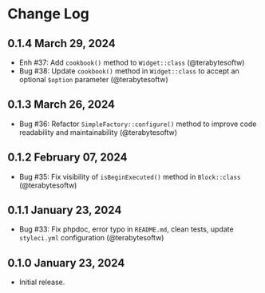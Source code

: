 Change Log
==========

## 0.1.4 March 29, 2024

- Enh #37: Add `cookbook()` method to `Widget::class` (@terabytesoftw)
- Bug #38: Update `cookbook()` method in `Widget::class` to accept an optional `$option` parameter (@terabytesoftw)

## 0.1.3 March 26, 2024

- Bug #36: Refactor `SimpleFactory::configure()` method to improve code readability and maintainability (@terabytesoftw)

## 0.1.2 February 07, 2024

- Bug #35: Fix visibility of `isBeginExecuted()` method in `Block::class` (@terabytesoftw)

## 0.1.1 January 23, 2024

- Bug #33: Fix phpdoc, error typo in `README.md`, clean tests, update `styleci.yml` configuration (@terabytesoftw)

## 0.1.0 January 23, 2024

- Initial release.
